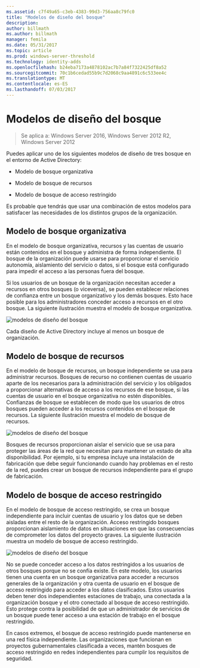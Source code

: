 ```yaml
---
ms.assetid: c7f49a65-c3eb-4383-99d3-756aa8c79fc0
title: "Modelos de diseño del bosque"
description: 
author: billmath
ms.author: billmath
manager: femila
ms.date: 05/31/2017
ms.topic: article
ms.prod: windows-server-threshold
ms.technology: identity-adds
ms.openlocfilehash: b24eba7173a4878102ac7b7a84f7322425df8a52
ms.sourcegitcommit: 70c1b6cedad55b9c7d2068c9aa4891c6c533ee4c
ms.translationtype: MT
ms.contentlocale: es-ES
ms.lasthandoff: 07/03/2017
---
```

# <a name="forest-design-models"></a>Modelos de diseño del bosque

>Se aplica a: Windows Server 2016, Windows Server 2012 R2, Windows Server 2012

Puedes aplicar uno de los siguientes modelos de diseño de tres bosque en el entorno de Active Directory:  
  
-   Modelo de bosque organizativa  
  
-   Modelo de bosque de recursos  
  
-   Modelo de bosque de acceso restringido  
  
Es probable que tendrás que usar una combinación de estos modelos para satisfacer las necesidades de los distintos grupos de la organización.  
  
## <a name="organizational-forest-model"></a>Modelo de bosque organizativa  
En el modelo de bosque organizativa, recursos y las cuentas de usuario están contenidos en el bosque y administra de forma independiente. El bosque de la organización puede usarse para proporcionar el servicio autonomía, aislamiento del servicio o datos, si el bosque está configurado para impedir el acceso a las personas fuera del bosque.  
  
Si los usuarios de un bosque de la organización necesitan acceder a recursos en otros bosques (o viceversa), se pueden establecer relaciones de confianza entre un bosque organizativo y los demás bosques. Esto hace posible para los administradores conceder acceso a recursos en el otro bosque. La siguiente ilustración muestra el modelo de bosque organizativa.  
  
![modelos de diseño del bosque](media/Forest-Design-Models/b1ddb47e-78a5-49c7-bb21-d7421b7b84b8.gif)  
  
Cada diseño de Active Directory incluye al menos un bosque de organización.  
  
## <a name="resource-forest-model"></a>Modelo de bosque de recursos  
En el modelo de bosque de recursos, un bosque independiente se usa para administrar recursos. Bosques de recurso no contienen cuentas de usuario aparte de los necesarios para la administración del servicio y los obligados a proporcionar alternativas de acceso a los recursos de ese bosque, si las cuentas de usuario en el bosque organizativa no estén disponibles. Confianzas de bosque se establecen de modo que los usuarios de otros bosques pueden acceder a los recursos contenidos en el bosque de recursos. La siguiente ilustración muestra el modelo de bosque de recursos.  
  
![modelos de diseño del bosque](media/Forest-Design-Models/c0b348a6-958c-4fc5-9035-e2d2a54d5573.gif)  
  
Bosques de recursos proporcionan aislar el servicio que se usa para proteger las áreas de la red que necesitan para mantener un estado de alta disponibilidad. Por ejemplo, si tu empresa incluye una instalación de fabricación que debe seguir funcionando cuando hay problemas en el resto de la red, puedes crear un bosque de recursos independiente para el grupo de fabricación.  
  
## <a name="restricted-access-forest-model"></a>Modelo de bosque de acceso restringido  
En el modelo de bosque de acceso restringido, se crea un bosque independiente para incluir cuentas de usuario y los datos que se deben aisladas entre el resto de la organización. Acceso restringido bosques proporcionan aislamiento de datos en situaciones en que las consecuencias de comprometer los datos del proyecto graves. La siguiente ilustración muestra un modelo de bosque de acceso restringido.  
  
![modelos de diseño del bosque](media/Forest-Design-Models/e49cfc8c-a58a-4386-93bd-d4a6ee00f89c.gif)  
  
No se puede conceder acceso a los datos restringidos a los usuarios de otros bosques porque no se confía existe. En este modelo, los usuarios tienen una cuenta en un bosque organizativa para acceder a recursos generales de la organización y otra cuenta de usuario en el bosque de acceso restringido para acceder a los datos clasificados. Estos usuarios deben tener dos independientes estaciones de trabajo, una conectada a la organización bosque y el otro conectado al bosque de acceso restringido. Esto protege contra la posibilidad de que un administrador de servicios de un bosque puede tener acceso a una estación de trabajo en el bosque restringido.  
  
En casos extremos, el bosque de acceso restringido puede mantenerse en una red física independiente. Las organizaciones que funcionan en proyectos gubernamentales clasificada a veces, mantén bosques de acceso restringido en redes independientes para cumplir los requisitos de seguridad.  
  


